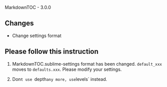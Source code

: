 MarkdownTOC - 3.0.0

## Changes

- Change settings format

## Please follow this instruction

1. MarkdownTOC.sublime-settings format has been changed.
`default_xxx` moves to `defaults.xxx`.
Please modify your settings.

2. Don`t use `depth` any more, use `levels` instead.
